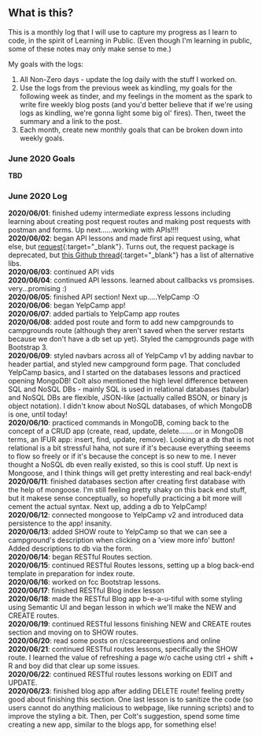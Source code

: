 ## What is this? ##
This is a monthly log that I will use to capture my progress as I learn to code, in the spirit of Learning in Public. (Even though I'm learning in public, some of these notes may only make sense to me.)    

My goals with the logs:
1. All Non-Zero days - update the log daily with the stuff I worked on.
2. Use the logs from the previous week as kindling, my goals for the following week as tinder, and my feelings in the moment as the spark to write fire weekly blog posts (and you'd better believe that if we're using logs as kindling, we're gonna light some big ol' fires). Then, tweet the summary and a link to the post.
3. Each month, create new monthly goals that can be broken down into weekly goals.

### June 2020 Goals
**TBD**

### June 2020 Log
**2020/06/01**: finished udemy intermediate express lessons including learning about creating post request routes and making post requests with postman and forms. Up next......working with APIs!!!!    
**2020/06/02**: began API lessons and made first api request using, what else, but [request](https://www.npmjs.com/package/request){:target="\_blank"}. Turns out, the request package is deprecated, but [this Github thread](https://github.com/request/request/issues/3143){:target="\_blank"} has a list of alternative libs.    
**2020/06/03**: continued API vids    
**2020/06/04**: continued API lessons. learned about callbacks vs promsises. very...promising :)     
**2020/06/05**: finished API section! Next up.....YelpCamp :O    
**2020/06/06**: began YelpCamp app!    
**2020/06/07**: added partials to YelpCamp app routes    
**2020/06/08**: added post route and form to add new campgrounds to campgrounds route (although they aren't saved when the server restarts because we don't have a db set up yet). Styled the campgrounds page with Bootstrap 3.    
**2020/06/09**: styled navbars across all of YelpCamp v1 by adding navbar to header partial, and styled new campground form page. That concluded YelpCamp basics, and I started on the databases lessons and practiced opening MongoDB! Colt also mentioned the high level difference between SQL and NoSQL DBs - mainly SQL is used in relational databases (tabular) and NoSQL DBs are flexible, JSON-like (actually called BSON, or binary js object notation). I didn't know about NoSQL databases, of which MongoDB is one, until today!    
**2020/06/10**: practiced commands in MongoDB, coming back to the concept of a CRUD app (create, read, update, delete........or in MongoDB terms, an IFUR app: insert, find, update, remove). Looking at a db that is not relational is a bit stressful haha, not sure if it's because everything seeems to flow so freely or if it's because the concept is so new to me. I never thought a NoSQL db even really existed, so this is cool stuff. Up next is Mongoose, and I think things will get pretty interesting and real back-endy!    
**2020/06/11**: finished databases section after creating first database with the help of mongoose. I'm still feeling pretty shaky on this back end stuff, but it makese sense conceptually, so hopefully practicing a bit more will cement the actual syntax. Next up, adding a db to YelpCamp!    
**2020/06/12**: connected mongoose to YelpCamp v2 and introduced data persistence to the app! insanity.    
**2020/06/13**: added SHOW route to YelpCamp so that we can see a campground's description when clicking on a 'view more info' button! Added descriptions to db via the form.    
**2020/06/14**: began RESTful Routes section.    
**2020/06/15**: continued RESTful Routes lessons, setting up a blog back-end template in preparation for index route.    
**2020/06/16**: worked on fcc Bootstrap lessons.     
**2020/06/17**: finished RESTful Blog index lesson    
**2020/06/18**: made the RESTful Blog app b-e-a-u-tiful with some styling using Semantic UI and began lesson in which we'll make the NEW and CREATE routes.    
**2020/06/19**: continued RESTful lessons finishing NEW and CREATE routes section and moving on to SHOW routes.     
**2020/06/20**: read some posts on r/cscareerquestions and online    
**2020/06/21**: continued RESTful routes lessons, specifically the SHOW route. I learned the value of refreshing a page w/o cache using ctrl + shift + R and boy did that clear up some issues.    
**2020/06/22**: continued RESTful routes lessons working on EDIT and UPDATE.    
**2020/06/23**: finished blog app after adding DELETE route! feeling pretty good about finishing this section. One last lesson is to sanitize the code (so users cannot do anything malicious to webpage, like running scripts) and to improve the styling a bit. Then, per Colt's suggestion, spend some time creating a new app, similar to the blogs app, for something else!     
